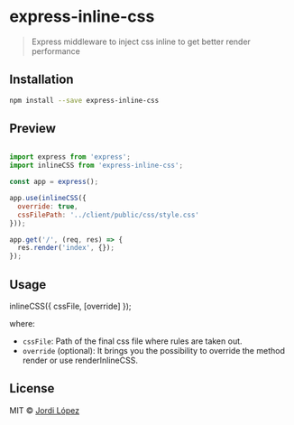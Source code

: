 # express-inline-css
> Express middleware to inject css inline to get better render performance

## Installation

```sh
npm install --save express-inline-css
```

## Preview
```js

import express from 'express';
import inlineCSS from 'express-inline-css';

const app = express();

app.use(inlineCSS({
  override: true,
  cssFilePath: '../client/public/css/style.css'
}));

app.get('/', (req, res) => {
  res.render('index', {});
});

```

## Usage

inlineCSS({ cssFile, [override] });
<!-- {.font-large} -->
where:

- `cssFile`: Path of the final css file where rules are taken out.
- `override` (optional): It brings you the possibility to override the method render or use renderInlineCSS.

## License

MIT © [Jordi López](http://jlopezxs.github.io)
